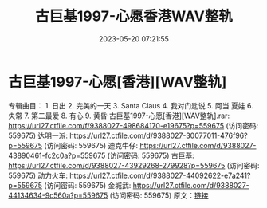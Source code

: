 ﻿---
title: 古巨基1997-心愿香港WAV整轨
date: 2023-05-20 07:21:55
categories: WAV车载音乐、镜像
tags: 华语中文
---
# 古巨基1997-心愿[香港][WAV整轨]

专辑曲目：
1.
日出
2.
完美的一天
3.
Santa Claus
4.
我对门匙说
5.
阿当 夏娃
6.
失常
7.
第二最爱
8.
有心
9.
黄昏
古巨基1997-心愿[香港][WAV整轨].rar: https://url27.ctfile.com/f/9388027-498684170-e19675?p=559675
(访问密码: 559675)
达明一派: https://url27.ctfile.com/d/9388027-30077011-476f96?p=559675
(访问密码: 559675)
迪克牛仔: https://url27.ctfile.com/d/9388027-43890461-fc2c0a?p=559675
(访问密码: 559675)
古巨基: https://url27.ctfile.com/d/9388027-43929268-279928?p=559675
(访问密码: 559675)
动力火车: https://url27.ctfile.com/d/9388027-44092622-e7a241?p=559675
(访问密码: 559675)
金城武: https://url27.ctfile.com/d/9388027-44134634-9c560a?p=559675
(访问密码: 559675)
原文：[链接](https://blog.sina.com.cn/s/blog_1647c7e76010311y6.html)